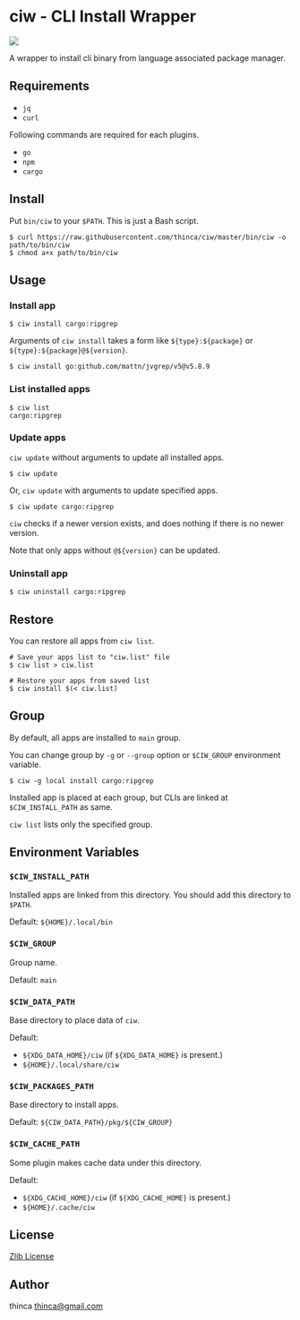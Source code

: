 # ciw - CLI Install Wrapper

![](https://img.shields.io/badge/version-v0.0.1-blue)

A wrapper to install cli binary from language associated package manager.


## Requirements

- `jq`
- `curl`

Following commands are required for each plugins.

- `go`
- `npm`
- `cargo`


## Install

Put `bin/ciw` to your `$PATH`.  This is just a Bash script.

```shell
$ curl https://raw.githubusercontent.com/thinca/ciw/master/bin/ciw -o path/to/bin/ciw
$ chmod a+x path/to/bin/ciw
```


## Usage

### Install app

```shell
$ ciw install cargo:ripgrep
```

Arguments of `ciw install` takes a form like `${type}:${package}` or `${type}:${package}@${version}`.

```shell
$ ciw install go:github.com/mattn/jvgrep/v5@v5.8.9
```


### List installed apps

```shell
$ ciw list
cargo:ripgrep
```


### Update apps

`ciw update` without arguments to update all installed apps.

```shell
$ ciw update
```

Or, `ciw update` with arguments to update specified apps.

```shell
$ ciw update cargo:ripgrep
```

`ciw` checks if a newer version exists, and does nothing if there is no newer version.

Note that only apps without `@${version}` can be updated.


### Uninstall app

```shell
$ ciw uninstall cargo:ripgrep
```


## Restore

You can restore all apps from `ciw list`.

```
# Save your apps list to "ciw.list" file
$ ciw list > ciw.list

# Restore your apps from saved list
$ ciw install $(< ciw.list)
```


## Group

By default, all apps are installed to `main` group.

You can change group by `-g` or `--group` option or `$CIW_GROUP` environment variable.

```shell
$ ciw -g local install cargo:ripgrep
```

Installed app is placed at each group, but CLIs are linked at `$CIW_INSTALL_PATH` as same.

`ciw list` lists only the specified group.


## Environment Variables

### `$CIW_INSTALL_PATH`

Installed apps are linked from this directory.
You should add this directory to `$PATH`.

Default: `${HOME}/.local/bin`


### `$CIW_GROUP`

Group name.

Default: `main`


### `$CIW_DATA_PATH`

Base directory to place data of `ciw`.

Default:

- `${XDG_DATA_HOME}/ciw` (if `${XDG_DATA_HOME}` is present.)
- `${HOME}/.local/share/ciw`


### `$CIW_PACKAGES_PATH`

Base directory to install apps.

Default: `${CIW_DATA_PATH}/pkg/${CIW_GROUP}`

### `$CIW_CACHE_PATH`

Some plugin makes cache data under this directory.

Default:

- `${XDG_CACHE_HOME}/ciw` (if `${XDG_CACHE_HOME}` is present.)
- `${HOME}/.cache/ciw`


## License

[Zlib License](LICENSE.txt)


## Author

thinca <thinca@gmail.com>
